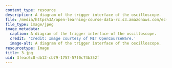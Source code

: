 ```yaml
---
content_type: resource
description: A diagram of the trigger interface of the oscilloscope.
file: /media/https%3A/open-learning-course-data-rc.s3.amazonaws.com/ec-s06-practical-electronics-fall-2004/3feac6c8db12cb79175757f0c74b352f_3.jpg
file_type: image/jpeg
image_metadata:
  caption: A diagram of the trigger interface of the oscilloscope.
  credit: 'Credit: Image courtesy of MIT OpenCourseWare.'
  image-alt: A diagram of the trigger interface of the oscilloscope.
resourcetype: Image
title: 3.jpg
uid: 3feac6c8-db12-cb79-1757-57f0c74b352f
---
```

